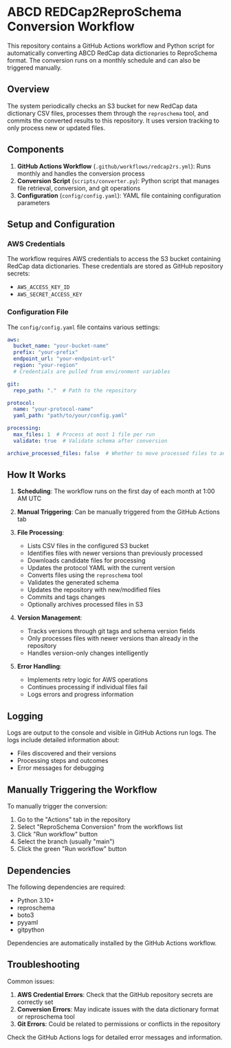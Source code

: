 # ABCD REDCap2ReproSchema Conversion Workflow

This repository contains a GitHub Actions workflow and Python script for automatically converting ABCD RedCap data dictionaries to ReproSchema format. The conversion runs on a monthly schedule and can also be triggered manually.

## Overview

The system periodically checks an S3 bucket for new RedCap data dictionary CSV files, processes them through the `reproschema` tool, and commits the converted results to this repository. It uses version tracking to only process new or updated files.

## Components

1. **GitHub Actions Workflow** (`.github/workflows/redcap2rs.yml`): Runs monthly and handles the conversion process
2. **Conversion Script** (`scripts/converter.py`): Python script that manages file retrieval, conversion, and git operations
3. **Configuration** (`config/config.yaml`): YAML file containing configuration parameters

## Setup and Configuration

### AWS Credentials

The workflow requires AWS credentials to access the S3 bucket containing RedCap data dictionaries. These credentials are stored as GitHub repository secrets:

- `AWS_ACCESS_KEY_ID`
- `AWS_SECRET_ACCESS_KEY`

### Configuration File

The `config/config.yaml` file contains various settings:

```yaml
aws:
  bucket_name: "your-bucket-name"
  prefix: "your-prefix"
  endpoint_url: "your-endpoint-url"
  region: "your-region"
  # Credentials are pulled from environment variables

git:
  repo_path: "."  # Path to the repository

protocol:
  name: "your-protocol-name"
  yaml_path: "path/to/your/config.yaml"

processing:
  max_files: 1  # Process at most 1 file per run
  validate: true  # Validate schema after conversion

archive_processed_files: false  # Whether to move processed files to an archive folder
```

## How It Works

1. **Scheduling**: The workflow runs on the first day of each month at 1:00 AM UTC
2. **Manual Triggering**: Can be manually triggered from the GitHub Actions tab
3. **File Processing**:
   - Lists CSV files in the configured S3 bucket
   - Identifies files with newer versions than previously processed
   - Downloads candidate files for processing
   - Updates the protocol YAML with the current version
   - Converts files using the `reproschema` tool
   - Validates the generated schema
   - Updates the repository with new/modified files
   - Commits and tags changes
   - Optionally archives processed files in S3

4. **Version Management**:
   - Tracks versions through git tags and schema version fields
   - Only processes files with newer versions than already in the repository
   - Handles version-only changes intelligently

5. **Error Handling**:
   - Implements retry logic for AWS operations
   - Continues processing if individual files fail
   - Logs errors and progress information

## Logging

Logs are output to the console and visible in GitHub Actions run logs. The logs include detailed information about:
- Files discovered and their versions
- Processing steps and outcomes
- Error messages for debugging

## Manually Triggering the Workflow

To manually trigger the conversion:

1. Go to the "Actions" tab in the repository
2. Select "ReproSchema Conversion" from the workflows list
3. Click "Run workflow" button
4. Select the branch (usually "main")
5. Click the green "Run workflow" button

## Dependencies

The following dependencies are required:
- Python 3.10+
- reproschema
- boto3
- pyyaml
- gitpython

Dependencies are automatically installed by the GitHub Actions workflow.

## Troubleshooting

Common issues:

1. **AWS Credential Errors**: Check that the GitHub repository secrets are correctly set
2. **Conversion Errors**: May indicate issues with the data dictionary format or reproschema tool
3. **Git Errors**: Could be related to permissions or conflicts in the repository

Check the GitHub Actions logs for detailed error messages and information.